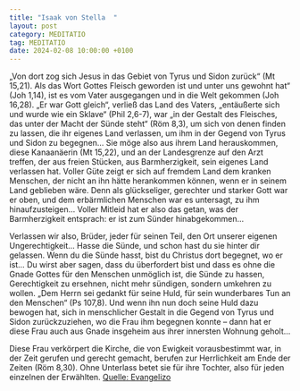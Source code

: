```yaml
---
title: "Isaak von Stella  "
layout: post
category: MEDITATIO
tag: MEDITATIO
date: 2024-02-08 10:00:00 +0100
---
```

„Von dort zog sich Jesus in das Gebiet von Tyrus und Sidon zurück“ (Mt 15,21). Als das Wort Gottes Fleisch geworden ist und unter uns gewohnt hat“ (Joh 1,14), ist es vom Vater ausgegangen und in die Welt gekommen (Joh 16,28). „Er war Gott gleich“, verließ das Land des Vaters, „entäußerte sich und wurde wie ein Sklave“ (Phil 2,6-7), war „in der Gestalt des Fleisches, das unter der Macht der Sünde steht“ (Röm 8,3), um sich von denen finden zu lassen, die ihr eigenes Land verlassen, um ihm in der Gegend von Tyrus und Sidon zu begegnen… Sie möge also aus ihrem Land herauskommen, diese Kanaanäerin (Mt 15,22), und an der Landesgrenze auf den Arzt treffen, der aus freien Stücken, aus Barmherzigkeit, sein eigenes Land verlassen hat.<!--more--> Voller Güte zeigt er sich auf fremdem Land dem kranken Menschen, der nicht an ihn hätte herankommen können, wenn er in seinem Land geblieben wäre. Denn als glückseliger, gerechter und starker Gott war er oben, und dem erbärmlichen Menschen war es untersagt, zu ihm hinaufzusteigen… Voller Mitleid hat er also das getan, was der Barmherzigkeit entsprach: er ist zum Sünder hinabgekommen…

Verlassen wir also, Brüder, jeder für seinen Teil, den Ort unserer eigenen Ungerechtigkeit… Hasse die Sünde, und schon hast du sie hinter dir gelassen. Wenn du die Sünde hasst, bist du Christus dort begegnet, wo er ist… Du wirst aber sagen, dass du überfordert bist und dass es ohne die Gnade Gottes für den Menschen unmöglich ist, die Sünde zu hassen, Gerechtigkeit zu ersehnen, nicht mehr sündigen, sondern umkehren zu wollen. „Dem Herrn sei gedankt für seine Huld, für sein wunderbares Tun an den Menschen“ (Ps 107,8). Und wenn ihn nun doch seine Huld dazu bewogen hat, sich in menschlicher Gestalt in die Gegend von Tyrus und Sidon zurückzuziehen, wo die Frau ihm begegnen konnte – dann hat er diese Frau auch aus Gnade insgeheim aus ihrer innersten Wohnung geholt…

Diese Frau verkörpert die Kirche, die von Ewigkeit vorausbestimmt war, in der Zeit gerufen und gerecht gemacht, berufen zur Herrlichkeit am Ende der Zeiten (Röm 8,30). Ohne Unterlass betet sie für ihre Tochter, also für jeden einzelnen der Erwählten. 
[Quelle: Evangelizo](https://evangeliumtagfuertag.org/DE/gospel)